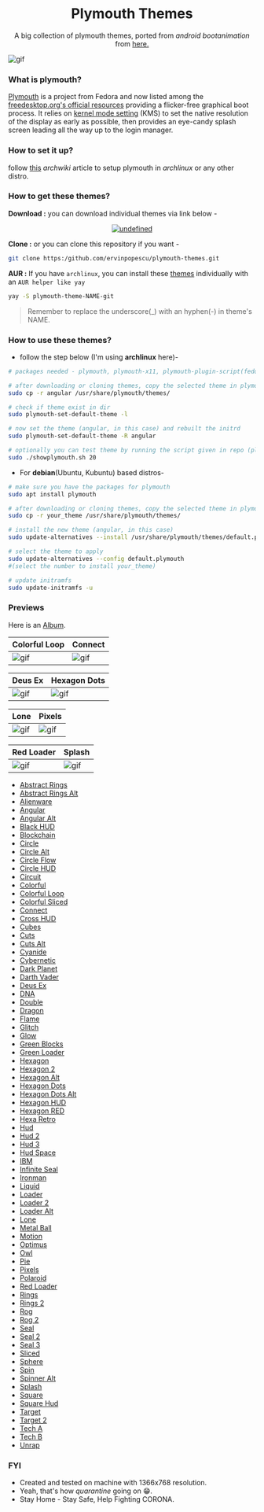 <h1 align="center">Plymouth Themes</h1>

<p align="center">
A big collection of plymouth themes, ported from <i>android bootanimation</i> from <a href="https:/forum.xda-developers.com/android/themes/alienware-t3721978">here.</a>
</p>

![gif](/ervinpopescu/plymouth-themes/main/previews/Lone.gif)

### What is plymouth?

[Plymouth](http:/www.freedesktop.org/wiki/Software/Plymouth) is a project from Fedora and now listed among the [freedesktop.org's official resources](https:/www.freedesktop.org/wiki/Software/#graphicsdriverswindowsystemsandsupportinglibraries) providing a flicker-free graphical boot process. It relies on [kernel mode setting](https:/wiki.archlinux.org/index.php/Kernel_mode_setting) (KMS) to set the native resolution of the display as early as possible, then provides an eye-candy splash screen leading all the way up to the login manager.

### How to set it up?

follow [this](https:/wiki.archlinux.org/index.php/plymouth) *archwiki* article to setup plymouth in *archlinux* or any other distro.

### How to get these themes?

**Download :** you can download individual themes via link below -
<p align="center">
  <a href="https:/github.com/ervinpopescu/plymouth-themes/tree/main/all_themes"><img alt="undefined" src="https:/img.shields.io/badge/Download-Here-orange?style=for-the-badge&logo=github"></a>
</p>

**Clone :** or you can clone this repository if you want - 
```bash
git clone https:/github.com/ervinpopescu/plymouth-themes.git
```

**AUR :** If you have `archlinux`, you can install these [themes](https:/aur.archlinux.org/packages/?O=0&K=adi1090x) individually with an `AUR helper like yay`
```bash
yay -S plymouth-theme-NAME-git
```
> Remember to replace the underscore(\_) with an hyphen(-) in theme's NAME.


### How to use these themes?

+ follow the step below (I'm using **archlinux** here)- 
```bash
# packages needed - plymouth, plymouth-x11, plymouth-plugin-script(fedora)

# after downloading or cloning themes, copy the selected theme in plymouth theme dir
sudo cp -r angular /usr/share/plymouth/themes/

# check if theme exist in dir
sudo plymouth-set-default-theme -l

# now set the theme (angular, in this case) and rebuilt the initrd
sudo plymouth-set-default-theme -R angular

# optionally you can test theme by running the script given in repo (plymouth-x11 required)
sudo ./showplymouth.sh 20
```
+ For **debian**(Ubuntu, Kubuntu) based distros-
```bash
# make sure you have the packages for plymouth
sudo apt install plymouth

# after downloading or cloning themes, copy the selected theme in plymouth theme dir
sudo cp -r your_theme /usr/share/plymouth/themes/

# install the new theme (angular, in this case)
sudo update-alternatives --install /usr/share/plymouth/themes/default.plymouth default.plymouth /usr/share/plymouth/themes/your_theme/your_theme.plymouth 100

# select the theme to apply
sudo update-alternatives --config default.plymouth
#(select the number to install your_theme)

# update initramfs
sudo update-initramfs -u
``` 
### Previews

Here is an [Album](https:/www.buymeacoffee.com/p/44845).


Colorful Loop|Connect
--|--
![gif](https:/raw.githubusercontent.com/ervinpopescu/plymouth-themes/main/previews/Colorful-Loop.gif)|![gif](https:/raw.githubusercontent.com/ervinpopescu/plymouth-themes/main/previews/Connect.gif)


Deus Ex|Hexagon Dots
--|--
![gif](https:/raw.githubusercontent.com/ervinpopescu/plymouth-themes/main/previews/Deus-Ex.gif)|![gif](https:/raw.githubusercontent.com/ervinpopescu/plymouth-themes/main/previews/Hexagon-Dots.gif)


Lone|Pixels
--|--
![gif](https:/raw.githubusercontent.com/ervinpopescu/plymouth-themes/main/previews/Lone.gif)|![gif](https:/raw.githubusercontent.com/ervinpopescu/plymouth-themes/main/previews/Pixels.gif)


Red Loader|Splash
--|--
![gif](https:/raw.githubusercontent.com/ervinpopescu/plymouth-themes/main/previews/Red-Loader.gif)|![gif](https:/raw.githubusercontent.com/ervinpopescu/plymouth-themes/main/previews/Splash.gif)


+ [Abstract Rings](https:/raw.githubusercontent.com/ervinpopescu/plymouth-themes/main/previews/Abstract-Rings.gif)
+ [Abstract Rings Alt](https:/raw.githubusercontent.com/ervinpopescu/plymouth-themes/main/previews/Abstract-Rings-Alt.gif)
+ [Alienware](https:/raw.githubusercontent.com/ervinpopescu/plymouth-themes/main/previews/Alienware.gif)
+ [Angular](https:/raw.githubusercontent.com/ervinpopescu/plymouth-themes/main/previews/Angular-Alt.gif)
+ [Angular Alt](https:/raw.githubusercontent.com/ervinpopescu/plymouth-themes/main/previews/Angular.gif)
+ [Black HUD](https:/raw.githubusercontent.com/ervinpopescu/plymouth-themes/main/previews/Black-HUD.gif)
+ [Blockchain](https:/raw.githubusercontent.com/ervinpopescu/plymouth-themes/main/previews/Blockchain.gif)
+ [Circle](https:/raw.githubusercontent.com/ervinpopescu/plymouth-themes/main/previews/Circle.gif)
+ [Circle Alt](https:/raw.githubusercontent.com/ervinpopescu/plymouth-themes/main/previews/Circle-Alt.gif)
+ [Circle Flow](https:/raw.githubusercontent.com/ervinpopescu/plymouth-themes/main/previews/Circle-Flow.gif)
+ [Circle HUD](https:/raw.githubusercontent.com/ervinpopescu/plymouth-themes/main/previews/Circle-HUD.gif)
+ [Circuit](https:/raw.githubusercontent.com/ervinpopescu/plymouth-themes/main/previews/Circuit.gif)
+ [Colorful](https:/raw.githubusercontent.com/ervinpopescu/plymouth-themes/main/previews/Colorful.gif)
+ [Colorful Loop](https:/raw.githubusercontent.com/ervinpopescu/plymouth-themes/main/previews/Colorful-Loop.gif)
+ [Colorful Sliced](https:/raw.githubusercontent.com/ervinpopescu/plymouth-themes/main/previews/Colorful-Sliced.gif)
+ [Connect](https:/raw.githubusercontent.com/ervinpopescu/plymouth-themes/main/previews/Connect.gif)
+ [Cross HUD](https:/raw.githubusercontent.com/ervinpopescu/plymouth-themes/main/previews/Cross-HUD.gif)
+ [Cubes](https:/raw.githubusercontent.com/ervinpopescu/plymouth-themes/main/previews/Cubes.gif)
+ [Cuts](https:/raw.githubusercontent.com/ervinpopescu/plymouth-themes/main/previews/Cuts.gif)
+ [Cuts Alt](https:/raw.githubusercontent.com/ervinpopescu/plymouth-themes/main/previews/Cuts-Alt.gif)
+ [Cyanide](https:/raw.githubusercontent.com/ervinpopescu/plymouth-themes/main/previews/Cyanide.gif)
+ [Cybernetic](https:/raw.githubusercontent.com/ervinpopescu/plymouth-themes/main/previews/Cybernetic.gif)
+ [Dark Planet](https:/raw.githubusercontent.com/ervinpopescu/plymouth-themes/main/previews/Dark-Planet.gif)
+ [Darth Vader](https:/raw.githubusercontent.com/ervinpopescu/plymouth-themes/main/previews/Darth-Vader.gif)
+ [Deus Ex](https:/raw.githubusercontent.com/ervinpopescu/plymouth-themes/main/previews/Deus-Ex.gif)
+ [DNA](https:/raw.githubusercontent.com/ervinpopescu/plymouth-themes/main/previews/DNA.gif)
+ [Double](https:/raw.githubusercontent.com/ervinpopescu/plymouth-themes/main/previews/Double.gif)
+ [Dragon](https:/raw.githubusercontent.com/ervinpopescu/plymouth-themes/main/previews/Dragon.gif)
+ [Flame](https:/raw.githubusercontent.com/ervinpopescu/plymouth-themes/main/previews/Flame.gif)
+ [Glitch](https:/raw.githubusercontent.com/ervinpopescu/plymouth-themes/main/previews/Glitch.gif)
+ [Glow](https:/raw.githubusercontent.com/ervinpopescu/plymouth-themes/main/previews/Glow.gif)
+ [Green Blocks](https:/raw.githubusercontent.com/ervinpopescu/plymouth-themes/main/previews/Green-Blocks.gif)
+ [Green Loader](https:/raw.githubusercontent.com/ervinpopescu/plymouth-themes/main/previews/Green-Loader.gif)
+ [Hexagon](https:/raw.githubusercontent.com/ervinpopescu/plymouth-themes/main/previews/Hexagon.gif)
+ [Hexagon 2](https:/raw.githubusercontent.com/ervinpopescu/plymouth-themes/main/previews/Hexagon-2.gif)
+ [Hexagon Alt](https:/raw.githubusercontent.com/ervinpopescu/plymouth-themes/main/previews/Hexagon-Alt.gif)
+ [Hexagon Dots](https:/raw.githubusercontent.com/ervinpopescu/plymouth-themes/main/previews/Hexagon-Dots.gif)
+ [Hexagon Dots Alt](https:/raw.githubusercontent.com/ervinpopescu/plymouth-themes/main/previews/Hexagon-Dots-Alt.gif)
+ [Hexagon HUD](https:/raw.githubusercontent.com/ervinpopescu/plymouth-themes/main/previews/Hexagon-HUD.gif)
+ [Hexagon RED](https:/raw.githubusercontent.com/ervinpopescu/plymouth-themes/main/previews/Hexagon-RED.gif)
+ [Hexa Retro](https:/raw.githubusercontent.com/ervinpopescu/plymouth-themes/main/previews/Hexa-Retro.gif)
+ [Hud](https:/raw.githubusercontent.com/ervinpopescu/plymouth-themes/main/previews/Hud-2.gif)
+ [Hud 2](https:/raw.githubusercontent.com/ervinpopescu/plymouth-themes/main/previews/Hud-3.gif)
+ [Hud 3](https:/raw.githubusercontent.com/ervinpopescu/plymouth-themes/main/previews/Hud.gif)
+ [Hud Space](https:/raw.githubusercontent.com/ervinpopescu/plymouth-themes/main/previews/Hud-Space.gif)
+ [IBM](https:/raw.githubusercontent.com/ervinpopescu/plymouth-themes/main/previews/IBM.gif)
+ [Infinite Seal](https:/raw.githubusercontent.com/ervinpopescu/plymouth-themes/main/previews/Infinite-Seal.gif)
+ [Ironman](https:/raw.githubusercontent.com/ervinpopescu/plymouth-themes/main/previews/Ironman.gif)
+ [Liquid](https:/raw.githubusercontent.com/ervinpopescu/plymouth-themes/main/previews/Liquid.gif)
+ [Loader](https:/raw.githubusercontent.com/ervinpopescu/plymouth-themes/main/previews/Loader-2.gif)
+ [Loader 2](https:/raw.githubusercontent.com/ervinpopescu/plymouth-themes/main/previews/Loader-Alt.gif)
+ [Loader Alt](https:/raw.githubusercontent.com/ervinpopescu/plymouth-themes/main/previews/Loader.gif)
+ [Lone](https:/raw.githubusercontent.com/ervinpopescu/plymouth-themes/main/previews/Lone.gif)
+ [Metal Ball](https:/raw.githubusercontent.com/ervinpopescu/plymouth-themes/main/previews/Metal-Ball.gif)
+ [Motion](https:/raw.githubusercontent.com/ervinpopescu/plymouth-themes/main/previews/Motion.gif)
+ [Optimus](https:/raw.githubusercontent.com/ervinpopescu/plymouth-themes/main/previews/Optimus.gif)
+ [Owl](https:/raw.githubusercontent.com/ervinpopescu/plymouth-themes/main/previews/Owl.gif)
+ [Pie](https:/raw.githubusercontent.com/ervinpopescu/plymouth-themes/main/previews/Pie.gif)
+ [Pixels](https:/raw.githubusercontent.com/ervinpopescu/plymouth-themes/main/previews/Pixels.gif)
+ [Polaroid](https:/raw.githubusercontent.com/ervinpopescu/plymouth-themes/main/previews/Polaroid.gif)
+ [Red Loader](https:/raw.githubusercontent.com/ervinpopescu/plymouth-themes/main/previews/Red-Loader.gif)
+ [Rings](https:/raw.githubusercontent.com/ervinpopescu/plymouth-themes/main/previews/Rings-2.gif)
+ [Rings 2](https:/raw.githubusercontent.com/ervinpopescu/plymouth-themes/main/previews/Rings.gif)
+ [Rog](https:/raw.githubusercontent.com/ervinpopescu/plymouth-themes/main/previews/Rog-2.gif)
+ [Rog 2](https:/raw.githubusercontent.com/ervinpopescu/plymouth-themes/main/previews/Rog.gif)
+ [Seal](https:/raw.githubusercontent.com/ervinpopescu/plymouth-themes/main/previews/Seal-2.gif)
+ [Seal 2](https:/raw.githubusercontent.com/ervinpopescu/plymouth-themes/main/previews/Seal-3.gif)
+ [Seal 3](https:/raw.githubusercontent.com/ervinpopescu/plymouth-themes/main/previews/Seal.gif)
+ [Sliced](https:/raw.githubusercontent.com/ervinpopescu/plymouth-themes/main/previews/Sliced.gif)
+ [Sphere](https:/raw.githubusercontent.com/ervinpopescu/plymouth-themes/main/previews/Sphere.gif)
+ [Spin](https:/raw.githubusercontent.com/ervinpopescu/plymouth-themes/main/previews/Spin.gif)
+ [Spinner Alt](https:/raw.githubusercontent.com/ervinpopescu/plymouth-themes/main/previews/Spinner-Alt.gif)
+ [Splash](https:/raw.githubusercontent.com/ervinpopescu/plymouth-themes/main/previews/Splash.gif)
+ [Square](https:/raw.githubusercontent.com/ervinpopescu/plymouth-themes/main/previews/Square.gif)
+ [Square Hud](https:/raw.githubusercontent.com/ervinpopescu/plymouth-themes/main/previews/Square-Hud.gif)
+ [Target](https:/raw.githubusercontent.com/ervinpopescu/plymouth-themes/main/previews/Target-2.gif)
+ [Target 2](https:/raw.githubusercontent.com/ervinpopescu/plymouth-themes/main/previews/Target.gif)
+ [Tech A](https:/raw.githubusercontent.com/ervinpopescu/plymouth-themes/main/previews/Tech-A.gif)
+ [Tech B](https:/raw.githubusercontent.com/ervinpopescu/plymouth-themes/main/previews/Tech-B.gif)
+ [Unrap](https:/raw.githubusercontent.com/ervinpopescu/plymouth-themes/main/previews/Unrap.gif)

### FYI
+ Created and tested on machine with 1366x768 resolution.
+ Yeah, that's how *quarantine* going on :grin:.
+ Stay Home - Stay Safe, Help Fighting CORONA.
